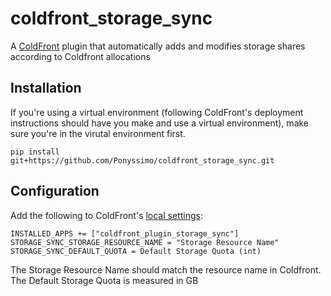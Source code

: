 # coldfront_storage_sync
A [ColdFront](https://coldfront.readthedocs.io/en/latest/) plugin that automatically adds and modifies storage shares according to Coldfront allocations
## Installation
If you're using a virtual environment (following ColdFront's deployment instructions should have you make and use a virtual environment), make sure you're in the virutal environment first.
```
pip install git+https://github.com/Ponyssimo/coldfront_storage_sync.git
```
## Configuration
Add the following to ColdFront's [local settings](https://coldfront.readthedocs.io/en/latest/config/#configuration-files):
```
INSTALLED_APPS += ["coldfront_plugin_storage_sync"]
STORAGE_SYNC_STORAGE_RESOURCE_NAME = "Storage Resource Name"
STORAGE_SYNC_DEFAULT_QUOTA = Default Storage Quota (int)
```

The Storage Resource Name should match the resource name in Coldfront.
The Default Storage Quota is measured in GB